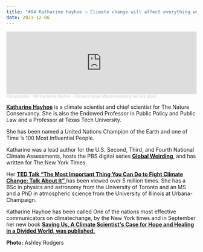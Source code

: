 ```yaml
---
title: "#84 Katharine Hayhoe – Climate change will affect everything we value"
date: 2021-12-06
---
```

<iframe width="100%" height="166" scrolling="no" frameborder="no" allow="autoplay" src="https://w.soundcloud.com/player/?url=https%3A//api.soundcloud.com/tracks/1172274235&color=%23ff5500&auto_play=false&hide_related=false&show_comments=true&show_user=true&show_reposts=false&show_teaser=true"></iframe><div style="font-size: 10px; color: #cccccc;line-break: anywhere;word-break: normal;overflow: hidden;white-space: nowrap;text-overflow: ellipsis; font-family: Interstate,Lucida Grande,Lucida Sans Unicode,Lucida Sans,Garuda,Verdana,Tahoma,sans-serif;font-weight: 100;"><a href="https://soundcloud.com/klimatpodden" title="Klimatpodden" target="_blank" style="color: #cccccc; text-decoration: none;">Klimatpodden</a> · <a href="https://soundcloud.com/klimatpodden/84-katharine-hayhoe-climate-change-affects-everything-we-care-about" title="#84 Katharine Hayhoe – Climate change affects everything we care about" target="_blank" style="color: #cccccc; text-decoration: none;">#84 Katharine Hayhoe – Climate change affects everything we care about</a></div>

**[Katharine Hayhoe](http://www.katharinehayhoe.com/)** is a climate scientist and chief scientist for The Nature Conservancy. She is also the Endowed Professor in Public Policy and Public Law and a Professor at Texas Tech University.

She has been named a United Nations Champion of the Earth and one of Time ’s 100 Most Influential People.

Katharine was a lead author for the U.S. Second, Third, and Fourth National Climate Assessments, hosts the PBS digital series [**Global Weirding**,](https://www.youtube.com/channel/UCi6RkdaEqgRVKi3AzidF4ow) and has written for The New York Times.

Her [**TED Talk “The Most Important Thing You Can Do to Fight Climate Change: Talk About It”** ](https://www.ted.com/talks/katharine_hayhoe_the_most_important_thing_you_can_do_to_fight_climate_change_talk_about_it)has been viewed over 5 million times. She has a BSc in physics and astronomy from the University of Toronto and an MS and a PhD in atmospheric science from the University of Illinois at Urbana-Champaign.

Katharine Hayhoe has been called One of the nations most effective communicators on climatechange, by the New York times and in September her new book **[Saving Us, A Climate Scientist's Case for Hope and Healing in a Divided World, was published.](https://www.simonandschuster.com/books/Saving-Us/Katharine-Hayhoe/9781982143831)**

**Photo:** Ashley Rodgers